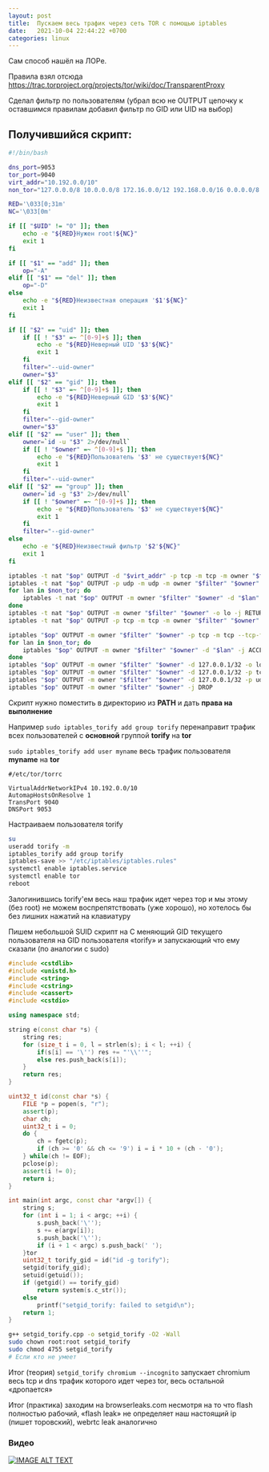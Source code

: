 ```yaml
---
layout: post
title:  Пускаем весь трафик через сеть TOR с помощью iptables
date:   2021-10-04 22:44:22 +0700
categories: linux
---
```

Сам способ нашёл на ЛОРе.

Правила взял отсюда https://trac.torproject.org/projects/tor/wiki/doc/TransparentProxy 

Сделал фильтр по пользователям (убрал всю не OUTPUT цепочку к оставшимся правилам добавил фильтр по GID или UID на выбор) 

## Получившийся скрипт:

```bash
#!/bin/bash

dns_port=9053
tor_port=9040
virt_addr="10.192.0.0/10"
non_tor="127.0.0.0/8 10.0.0.0/8 172.16.0.0/12 192.168.0.0/16 0.0.0.0/8 100.64.0.0/10 169.254.0.0/16 192.0.0.0/24 192.0.2.0/24 192.88.99.0/24 198.18.0.0/15 198.51.100.0/24 203.0.113.0/24 224.0.0.0/3"

RED='\033[0;31m'
NC='\033[0m'

if [[ "$UID" != "0" ]]; then
    echo -e "${RED}Нужен root!${NC}"
    exit 1
fi

if [[ "$1" == "add" ]]; then
    op="-A"
elif [[ "$1" == "del" ]]; then
    op="-D"
else
    echo -e "${RED}Неизвестная операция '$1'${NC}"
    exit 1
fi

if [[ "$2" == "uid" ]]; then
    if [[ ! "$3" =~ ^[0-9]+$ ]]; then
        echo -e "${RED}Неверный UID '$3'${NC}"
        exit 1
    fi
    filter="--uid-owner"
    owner="$3"
elif [[ "$2" == "gid" ]]; then
    if [[ ! "$3" =~ ^[0-9]+$ ]]; then
        echo -e "${RED}Неверный GID '$3'${NC}"
        exit 1
    fi
    filter="--gid-owner"
    owner="$3"
elif [[ "$2" == "user" ]]; then
    owner=`id -u "$3" 2>/dev/null`
    if [[ ! "$owner" =~ ^[0-9]+$ ]]; then
        echo -e "${RED}Пользователь '$3' не существует${NC}"
        exit 1
    fi
    filter="--uid-owner"
elif [[ "$2" == "group" ]]; then
    owner=`id -g "$3" 2>/dev/null`
    if [[ ! "$owner" =~ ^[0-9]+$ ]]; then
        echo -e "${RED}Пользователь '$3' не существует${NC}"
        exit 1
    fi
    filter="--gid-owner"
else
    echo -e "${RED}Неизвестный фильтр '$2'${NC}"
    exit 1
fi

iptables -t nat "$op" OUTPUT -d "$virt_addr" -p tcp -m tcp -m owner "$filter" "$owner" --tcp-flags FIN,SYN,RST,ACK SYN -j REDIRECT --to-ports "$tor_port"
iptables -t nat "$op" OUTPUT -p udp -m udp -m owner "$filter" "$owner" --dport 53 -j REDIRECT --to-ports "$dns_port"
for lan in $non_tor; do
    iptables -t nat "$op" OUTPUT -m owner "$filter" "$owner" -d "$lan" -j RETURN
done
iptables -t nat "$op" OUTPUT -m owner "$filter" "$owner" -o lo -j RETURN
iptables -t nat "$op" OUTPUT -p tcp -m tcp -m owner "$filter" "$owner" --tcp-flags FIN,SYN,RST,ACK SYN -j REDIRECT --to-ports "$tor_port"

iptables "$op" OUTPUT -m owner "$filter" "$owner" -p tcp -m tcp --tcp-flags FIN,SYN,RST,ACK SYN -m state --state NEW -j ACCEPT
for lan in $non_tor; do
    iptables "$op" OUTPUT -m owner "$filter" "$owner" -d "$lan" -j ACCEPT
done
iptables "$op" OUTPUT -m owner "$filter" "$owner" -d 127.0.0.1/32 -o lo -j ACCEPT
iptables "$op" OUTPUT -m owner "$filter" "$owner" -d 127.0.0.1/32 -p tcp -m tcp --dport "$tor_port" --tcp-flags FIN,SYN,RST,ACK SYN -j ACCEPT
iptables "$op" OUTPUT -m owner "$filter" "$owner" -d 127.0.0.1/32 -p udp -m udp --dport "$dns_port" -j ACCEPT
iptables "$op" OUTPUT -m owner "$filter" "$owner" -j DROP
```

Скрипт нужно поместить в директорию из **PATH** и дать **права на выполнение**

Например `sudo iptables_torify add group torify` перенаправит трафик всех пользователей с **основной** группой **torify** на **tor**

`sudo iptables_torify add user myname` весь трафик пользователя **myname** на **tor**

```
#/etc/tor/torrc

VirtualAddrNetworkIPv4 10.192.0.0/10
AutomapHostsOnResolve 1
TransPort 9040
DNSPort 9053
```

Настраиваем пользователя torify

```bash
su
useradd torify -m
iptables_torify add group torify
iptables-save >> "/etc/iptables/iptables.rules"
systemctl enable iptables.service
systemctl enable tor
reboot
```

Залогинившись torify'ем весь наш трафик идет через тор и мы этому (без root) не можем воспрепятствовать (уже хорошо), но хотелось бы без лишних нажатий на клавиатуру

Пишем небольшой SUID скрипт на C меняющий GID текущего пользователя на GID пользователя «torify» и запускающий что ему сказали (по аналогии с sudo)

```cpp
#include <cstdlib>
#include <unistd.h>
#include <string>
#include <cstring>
#include <cassert>
#include <cstdio>

using namespace std;

string e(const char *s) {
    string res;
    for (size_t i = 0, l = strlen(s); i < l; ++i) {
        if(s[i] == '\'') res += "'\\''";
        else res.push_back(s[i]);
    }
    return res;
}

uint32_t id(const char *s) {
    FILE *p = popen(s, "r");
    assert(p);
    char ch;
    uint32_t i = 0;
    do {
        ch = fgetc(p);
        if (ch >= '0' && ch <= '9') i = i * 10 + (ch - '0');
    } while(ch != EOF);
    pclose(p);
    assert(i != 0);
    return i;
}

int main(int argc, const char *argv[]) {
    string s;
    for (int i = 1; i < argc; ++i) {
        s.push_back('\'');
        s += e(argv[i]);
        s.push_back('\'');
        if (i + 1 < argc) s.push_back(' ');
    }tor
    uint32_t torify_gid = id("id -g torify");
    setgid(torify_gid);
    setuid(getuid());
    if (getgid() == torify_gid)
        return system(s.c_str());
    else
        printf("setgid_torify: failed to setgid\n");
    return 1;
}
```

```bash
g++ setgid_torify.cpp -o setgid_torify -O2 -Wall
sudo chown root:root setgid_torify
sudo chmod 4755 setgid_torify
# Если кто не умеет
```

Итог (теория) `setgid_torify chromium --incognito` запускает chromium весь tcp и dns трафик которого идет через tor, весь остальной «дропается» 

Итог (практика) заходим на browserleaks.com несмотря на то что flash полностью рабочий, «flash leak» не определяет наш настоящий ip (пишет торовский), webrtc leak аналогично

### Видео
[![IMAGE ALT TEXT](http://img.youtube.com/vi/aRCCCnP8nCw/0.jpg)](http://www.youtube.com/watch?v=aRCCCnP8nCw "Анонимность TOR — удобно. Linux")